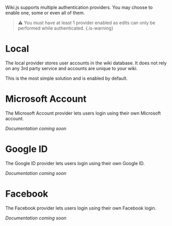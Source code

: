 <!-- TITLE: Authentication -->
<!-- SUBTITLE: How to setup authentication on your wiki. -->

Wiki.js supports multiple authentication providers. You may choose to enable one, some or even all of them.

> :warning: You must have at least 1 provider enabled as edits can only be performed while authenticated.
{.is-warning}
# Local
The local provider stores user accounts in the wiki database. It does not rely on any 3rd party service and accounts are unique to your wiki.

This is the most simple solution and is enabled by default.
# Microsoft Account
The Microsoft Account provider lets users login using their own Microsoft account.

*Documentation coming soon*
# Google ID
The Google ID provider lets users login using their own Google ID.

*Documentation coming soon*
# Facebook
The Facebook provider lets users login using their own Facebook login.

*Documentation coming soon*
